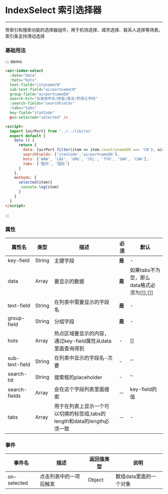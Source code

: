 # IndexSelect 索引选择器
----

带索引和搜索功能的选择器组件，用于机场选择、城市选择、联系人选择等场景。索引条支持滑动选择

### 基础用法

<div class="demo-block demo-block-m">
  <air-index-select
    :data="data"
    :hots="hots"
    text-field="citynameCN"
    sub-text-field="airportnameCN"
    group-field="airportnameEN"
    search-hit="出发地中文/拼音/英文/机场三字码"
    :search-fields="searchFields"
    :tabs="tabs"
    key-field="itatCode"
    @on-selected="selected" />
</div>
<script>
  import {airPort} from '../../lib/res'
  export default {
    data () {
      return {
        data: [airPort.filter(item => item.countrynameEN === 'CN'), airPort.filter(item => item.countrynameEN !== 'CN')],
        searchFields: ['itatCode','airportnameEN'],
        hots: ['WAW', 'LAX', 'GRU', 'SCL', 'TYO', 'SHA', 'CAN'],
        tabs: ['国内', '国际']
      }
    },
    methods: {
      selected(item){
       console.log(item)
      }
    }
  }
</script>

::: demo
```html
<air-index-select
  :data="data"
  :hots="hots"
  text-field="citynameCN"
  sub-text-field="airportnameCN"
  group-field="airportnameEN"
  search-hit="出发地中文/拼音/英文/机场三字码"
  :search-fields="searchFields"
  :tabs="tabs"
  key-field="itatCode"
  @on-selected="selected" />

<script>
  import {airPort} from '../../lib/res'
  export default {
    data () {
      return {
        data: [airPort.filter(item => item.countrynameEN === 'CN'), airPort.filter(item => item.countrynameEN !== 'CN')],
        searchFields: ['itatCode','airportnameEN'],
        hots: ['WAW', 'LAX', 'GRU', 'SCL', 'TYO', 'SHA', 'CAN'],
        tabs: ['国内', '国际']
      }
    },
    methods: {
      selected(item){
       console.log(item)
      }
    }
  }
</script>
```
:::

### 属性
|属性名|类型|描述|必须|默认|
|----|----|-------------|----|--------|
|key-field|String|主键字段|**是**|-|
|data|Array|要显示的数据|**是**|如果tabs不为空，那么data格式必须为[[],[]]|
|text-field|String|在列表中需要显示的字段名|**是**|-|
|group-field|String|分组字段|**是**|-|
|hots|Array|热点区域要显示的内容，通过key-field属性从data里面查询得到|-|[]|
|sub-text-field|String|在列表中显示的字段名-次要|-|''|
|search-hit|String|搜索框的placeholder|-|''|
|search-fields|Array|会在这个字段列表里面搜索|－|key-field的值|
|tabs|Array|用于在列表上显示一个可以切换的标签组,tabs的length和data的length必须一致|－|-|

### 事件
|事件名|描述|返回值类型|说明|
|----|----|-------------|---|
|on-selected|点击列表中的一项后触发|Object|数组data里面的一个对象|
